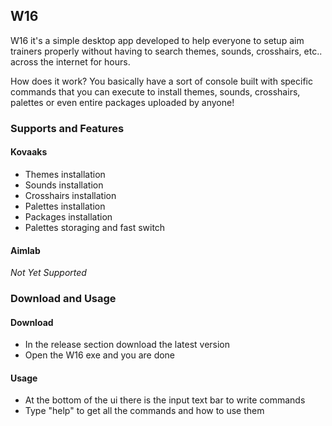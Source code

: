 ## W16
W16 it's a simple desktop app developed to help everyone to setup aim trainers properly without having to search themes, sounds, crosshairs, etc.. across the internet for hours.

How does it work? You basically have a sort of console built with specific commands that you can execute to install themes, sounds, crosshairs, palettes or even entire packages uploaded by anyone!

### Supports and Features

#### Kovaaks
- Themes installation
- Sounds installation
- Crosshairs installation
- Palettes installation
- Packages installation
- Palettes storaging and fast switch

#### Aimlab
*Not Yet Supported*

### Download and Usage
#### Download
- In the release section download the latest version
- Open the W16 exe and you are done
#### Usage
- At the bottom of the ui there is the input text bar to write commands
- Type "help" to get all the commands and how to use them
